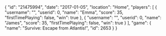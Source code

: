 {
  "id": "21475994",
  "date": "2017-01-05",
  "location": "Home",
  "players": [
    {
      "username": "",
      "userid": 0,
      "name": "Emma",
      "score": 35,
      "firstTimePlaying": false,
      "win": true
    },
    {
      "username": "",
      "userid": 0,
      "name": "James",
      "score": 35,
      "firstTimePlaying": false,
      "win": true
    }
  ],
  "game": {
    "name": "Survive: Escape from Atlantis!",
    "id": 2653
  }
}

